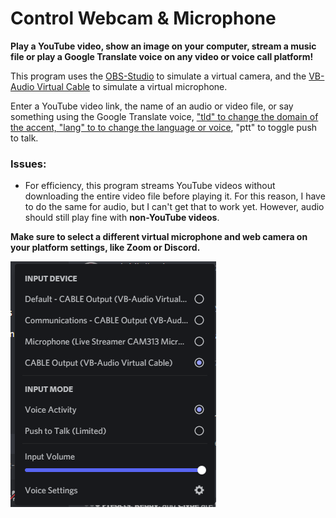 # Control Webcam & Microphone

**Play a YouTube video, show an image on your computer, stream a music file or play a Google Translate voice on any video or voice call platform!**

This program uses the [OBS-Studio](https://obsproject.com/) to simulate a virtual camera, and the
[VB-Audio Virtual Cable](https://vb-audio.com/Cable/) to simulate a virtual microphone.

Enter a YouTube video link, the name of an audio or video file, or say something using the Google Translate voice, 
["tld" to change the domain of the accent, "lang" to to change the language or voice](https://gtts.readthedocs.io/en/latest/module.html?highlight=tld#localized-accents), "ptt" to toggle push to talk.

### Issues:
- For efficiency, this program streams YouTube videos without downloading the entire video file before playing it.
For this reason, I have to do the same for audio, but I can't get that to work yet. However, audio should still 
play fine with **non-YouTube videos**.

**Make sure to select a different virtual microphone and web camera on your platform settings, like Zoom or Discord.**

![Example input device](https://github.com/mmbaguette/Control-Webcam-Microphone/blob/main/example%20images/input_device.PNG?raw=true)
